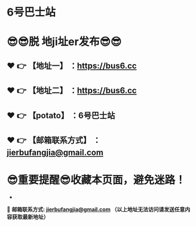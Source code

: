 # 6号巴士站
:sunglasses::sunglasses:脱 地ji址er发布:sunglasses::sunglasses:
==
:heart: :point_right: 【地址一】 ：<a href="https://vttv66.com/">https://bus6.cc</a>
------
:heart: :point_right: 【地址二】 ：<a href="https://vttv66.com/">https://bus6.cc</a>
------
:heart: :point_right: 【potato】 ：6号巴士站
------
:heart: :point_right: 【邮箱联系方式】 ：jierbufangjia@gmail.com
------
:sunglasses:重要提醒:sunglasses:收藏本页面，避免迷路！
==

-

:e-mail: __邮箱联系方式: jierbufangjia@gmail.com （以上地址无法访问请发送任意内容获取最新地址）__
